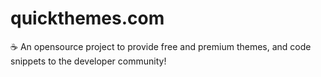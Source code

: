 # quickthemes.com
:coffee: An opensource project to provide free and premium themes, and code snippets to the developer community!
